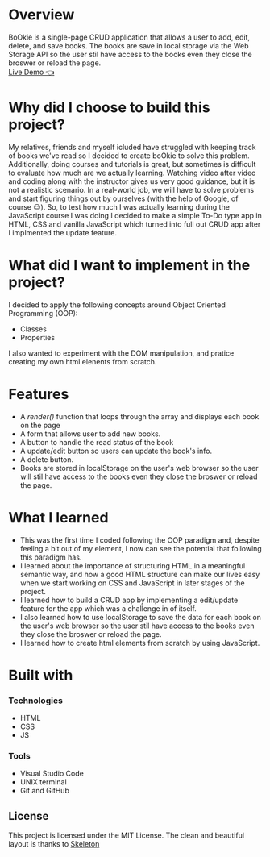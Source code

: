 
# Overview
BoOkie is a single-page CRUD application that allows a user to add, edit, delete, and save books. The books are save in local storage via the Web Storage API so the user stil have access to the books even they close the broswer or reload the page.<br>
[Live Demo 👈](https://ikeronx.github.io/bookie_app/)

# Why did I choose to build this project?
My relatives, friends and myself icluded have struggled with keeping track of books we've read so I decided to create boOkie to solve this problem. Additionally, doing courses and tutorials is great, but sometimes is difficult to evaluate how much are we actually learning. Watching video after video and coding along with the instructor gives us very good guidance, but it is not a realistic scenario. In a real-world job, we will have to solve problems and start figuring things out by ourselves (with the help of Google, of course 😉). So, to test how much I was actually learning during the JavaScript course I was doing I decided to make a simple To-Do type app in HTML, CSS and vanilla JavaScript which turned into full out CRUD app after I implmented the update feature.

# What did I want to implement in the project?
I decided to apply the following concepts around Object Oriented Programming (OOP):
* Classes
* Properties

I also wanted to experiment with the DOM manipulation, and pratice creating my own html elenents from scratch.

# Features
- A _render()_ function that loops through the array and displays each book on the page
- A form that allows user to add new books.
- A button to handle the read status of the book
- A update/edit button so users can update the book's info.
- A delete button.
- Books are stored in localStorage on the user's web browser so the user will stil have access to the books even they close the broswer or reload the page.
 
 # What I learned
- This was the first time I coded following the OOP paradigm and, despite feeling a bit out of my element, I now can see the potential that following this paradigm has.
- I learned about the importance of structuring HTML in a meaningful semantic way, and how a good HTML structure can make our lives easy when we start working on CSS and JavaScript in later stages of the project.
- I learned how to build a CRUD app by implementing a edit/update feature for the app which was a challenge in of itself.
- I also learned how to use localStorage to save the data for each book on the user's web browser so the user stil have access to the books even they close the broswer or reload the page.
- I learned how to create html elements from scratch by using JavaScript. 

# Built with

### Technologies

* HTML
* CSS
* JS

### Tools

* Visual Studio Code
* UNIX terminal
* Git and GitHub


## License
This project is licensed under the MIT License.
The clean and beautiful layout is thanks to [Skeleton](http://getskeleton.com/)
